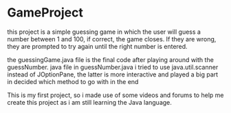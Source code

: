 # GameProject

this project is a simple guessing game in which the user will guess a number between 1 and 100, if correct, the game closes. 
If they are wrong, they are prompted to try again until the right number is entered.

the guessingGame.java file is the final code after playing around with the guessNumber. java file
in guessNumber.java i tried to use java.util.scanner instead of JOptionPane, the latter is more interactive and played a big part in decided which method to go with in the end

This is my first project, so i made use of some videos and forums to help me create this project as i am still learning the Java language.
